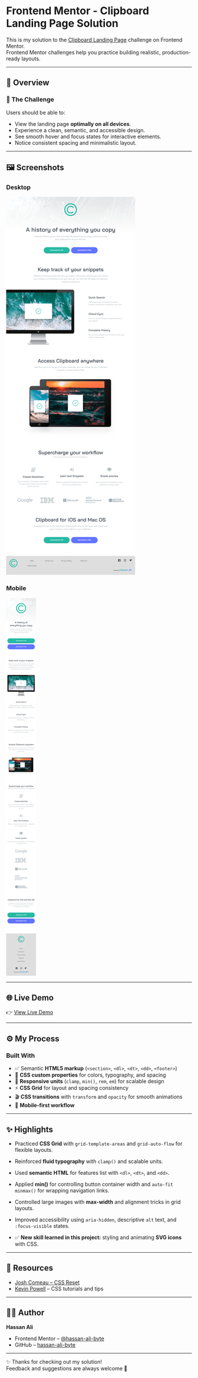 # Frontend Mentor - Clipboard Landing Page Solution

This is my solution to the [Clipboard Landing Page](https://www.frontendmentor.io/challenges/clipboard-landing-page-L5T2sJ) challenge on Frontend Mentor.  
Frontend Mentor challenges help you practice building realistic, production-ready layouts.

---

## 📌 Overview

### 🔹 The Challenge

Users should be able to:

- View the landing page **optimally on all devices**.
- Experience a clean, semantic, and accessible design.
- See smooth hover and focus states for interactive elements.
- Notice consistent spacing and minimalistic layout.

---

## 🖼️ Screenshots

### Desktop

![Desktop Screenshot](design/desktop-version.png)

### Mobile

![Mobile Screenshot](design/mobile-version.png)

---

## 🌐 Live Demo

👉 [View Live Demo](https://hassan-ali-byte.github.io/clipboard-landing-page-master/)

---

## ⚙️ My Process

### Built With

- ✅ Semantic **HTML5 markup** (`<section>`, `<dl>`, `<dt>`, `<dd>`, `<footer>`)
- 🎨 **CSS custom properties** for colors, typography, and spacing
- 📐 **Responsive units** (`clamp`, `min()`, `rem`, `em`) for scalable design
- ⚡ **CSS Grid** for layout and spacing consistency
- 🎬 **CSS transitions** with `transform` and `opacity` for smooth animations
- 📱 **Mobile-first workflow**

---

## ✨ Highlights

- Practiced **CSS Grid** with `grid-template-areas` and `grid-auto-flow` for flexible layouts.

- Reinforced **fluid typography** with `clamp()` and scalable units.

- Used **semantic HTML** for features list with `<dl>`, `<dt>`, and `<dd>`.

- Applied **min()** for controlling button container width and `auto-fit minmax()` for wrapping navigation links.
- Controlled large images with **max-width** and alignment tricks in grid layouts.

- Improved accessibility using `aria-hidden`, descriptive `alt` text, and `:focus-visible` states.

- ✅ **New skill learned in this project:** styling and animating **SVG icons** with CSS.

---

## 🔗 Resources

- [Josh Comeau – CSS Reset](https://www.joshwcomeau.com/css/custom-css-reset/)
- [Kevin Powell](https://www.youtube.com/@KevinPowell) – CSS tutorials and tips

---

## 👨‍💻 Author

**Hassan Ali**

- Frontend Mentor – [@hassan-ali-byte](https://www.frontendmentor.io/profile/hassan-ali-byte)
- GitHub – [hassan-ali-byte](https://github.com/hassan-ali-byte)

---

✨ Thanks for checking out my solution!  
Feedback and suggestions are always welcome 🙌
